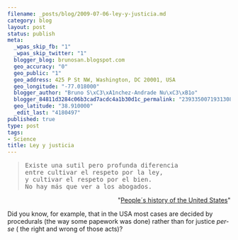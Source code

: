 ```yaml
--- 
filename: _posts/blog/2009-07-06-ley-y-justicia.md
category: blog
layout: post
status: publish
meta: 
  _wpas_skip_fb: "1"
  _wpas_skip_twitter: "1"
  blogger_blog: brunosan.blogspot.com
  geo_accuracy: "0"
  geo_public: "1"
  geo_address: 425 P St NW, Washington, DC 20001, USA
  geo_longitude: "-77.018000"
  blogger_author: "Bruno S\xC3\xA1nchez-Andrade Nu\xC3\xB1o"
  blogger_84811d3284c06b3cad7acdc4a1b30d1c_permalink: "2393350071931308608"
  geo_latitude: "38.910000"
  _edit_last: "4180497"
published: true
type: post
tags: 
- Science
title: Ley y justicia
---
```

<blockquote>
<pre>Existe una sutil pero profunda diferencia 
entre cultivar el respeto por la ley, 
y cultivar el respeto por el bien. 
No hay más que ver a los abogados.</pre>
</blockquote>
<p style="text-align:right;">"<a href="http://en.wikipedia.org/wiki/A_People's_History_of_the_United_States">People´s history of the United States</a>"</p>
<p style="text-align:left;">Did you know, for example, that in the USA most cases are decided by procedurals (the way some papework was done) rather than for justice <em>per-se</em> ( the right and wrong of those acts)?</p>

